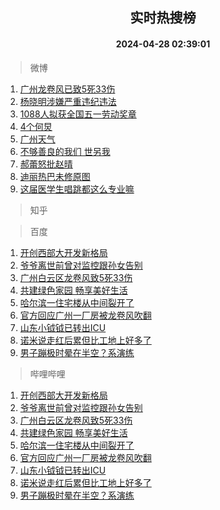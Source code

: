 <div align="center"><h2>实时热搜榜</h2><h4>2024-04-28 02:39:01</h4></div>

> 微博  

1. [广州龙卷风已致5死33伤](https://s.weibo.com/weibo?q=%23%E5%B9%BF%E5%B7%9E%E9%BE%99%E5%8D%B7%E9%A3%8E%E5%B7%B2%E8%87%B45%E6%AD%BB33%E4%BC%A4%23&t=31&band_rank=1&Refer=top)<br />
2. [杨晓明涉嫌严重违纪违法](https://s.weibo.com/weibo?q=%23%E6%9D%A8%E6%99%93%E6%98%8E%E6%B6%89%E5%AB%8C%E4%B8%A5%E9%87%8D%E8%BF%9D%E7%BA%AA%E8%BF%9D%E6%B3%95%23&t=31&band_rank=2&Refer=top)<br />
3. [1088人拟获全国五一劳动奖章](https://s.weibo.com/weibo?q=%231088%E4%BA%BA%E6%8B%9F%E8%8E%B7%E5%85%A8%E5%9B%BD%E4%BA%94%E4%B8%80%E5%8A%B3%E5%8A%A8%E5%A5%96%E7%AB%A0%23&t=31&band_rank=3&Refer=top)<br />
4. [4个何炅](https://s.weibo.com/weibo?q=%234%E4%B8%AA%E4%BD%95%E7%82%85%23&t=31&band_rank=4&Refer=top)<br />
5. [广州天气](https://s.weibo.com/weibo?q=%E5%B9%BF%E5%B7%9E%E5%A4%A9%E6%B0%94&t=31&band_rank=5&Refer=top)<br />
6. [不够善良的我们 世另我](https://s.weibo.com/weibo?q=%E4%B8%8D%E5%A4%9F%E5%96%84%E8%89%AF%E7%9A%84%E6%88%91%E4%BB%AC%20%E4%B8%96%E5%8F%A6%E6%88%91&t=31&band_rank=6&Refer=top)<br />
7. [郝蕾怒批赵晴](https://s.weibo.com/weibo?q=%E9%83%9D%E8%95%BE%E6%80%92%E6%89%B9%E8%B5%B5%E6%99%B4&t=31&band_rank=7&Refer=top)<br />
8. [迪丽热巴未修原图](https://s.weibo.com/weibo?q=%23%E8%BF%AA%E4%B8%BD%E7%83%AD%E5%B7%B4%E6%9C%AA%E4%BF%AE%E5%8E%9F%E5%9B%BE%23&t=31&band_rank=8&Refer=top)<br />
9. [这届医学生唱跳都这么专业嘛](https://s.weibo.com/weibo?q=%23%E8%BF%99%E5%B1%8A%E5%8C%BB%E5%AD%A6%E7%94%9F%E5%94%B1%E8%B7%B3%E9%83%BD%E8%BF%99%E4%B9%88%E4%B8%93%E4%B8%9A%E5%98%9B%23&t=31&band_rank=9&Refer=top)<br />

> 知乎  


> 百度  

1. [开创西部大开发新格局](https://www.baidu.com/s?wd=%E5%BC%80%E5%88%9B%E8%A5%BF%E9%83%A8%E5%A4%A7%E5%BC%80%E5%8F%91%E6%96%B0%E6%A0%BC%E5%B1%80&sa=fyb_news&rsv_dl=fyb_news)<br />
2. [爷爷离世前曾对监控跟孙女告别](https://www.baidu.com/s?wd=%E7%88%B7%E7%88%B7%E7%A6%BB%E4%B8%96%E5%89%8D%E6%9B%BE%E5%AF%B9%E7%9B%91%E6%8E%A7%E8%B7%9F%E5%AD%99%E5%A5%B3%E5%91%8A%E5%88%AB&sa=fyb_news&rsv_dl=fyb_news)<br />
3. [广州白云区龙卷风致5死33伤](https://www.baidu.com/s?wd=%E5%B9%BF%E5%B7%9E%E7%99%BD%E4%BA%91%E5%8C%BA%E9%BE%99%E5%8D%B7%E9%A3%8E%E8%87%B45%E6%AD%BB33%E4%BC%A4&sa=fyb_news&rsv_dl=fyb_news)<br />
4. [共建绿色家园 畅享美好生活](https://www.baidu.com/s?wd=%E5%85%B1%E5%BB%BA%E7%BB%BF%E8%89%B2%E5%AE%B6%E5%9B%AD+%E7%95%85%E4%BA%AB%E7%BE%8E%E5%A5%BD%E7%94%9F%E6%B4%BB&sa=fyb_news&rsv_dl=fyb_news)<br />
5. [哈尔滨一住宅楼从中间裂开了](https://www.baidu.com/s?wd=%E5%93%88%E5%B0%94%E6%BB%A8%E4%B8%80%E4%BD%8F%E5%AE%85%E6%A5%BC%E4%BB%8E%E4%B8%AD%E9%97%B4%E8%A3%82%E5%BC%80%E4%BA%86&sa=fyb_news&rsv_dl=fyb_news)<br />
6. [官方回应广州一厂房被龙卷风吹翻](https://www.baidu.com/s?wd=%E5%AE%98%E6%96%B9%E5%9B%9E%E5%BA%94%E5%B9%BF%E5%B7%9E%E4%B8%80%E5%8E%82%E6%88%BF%E8%A2%AB%E9%BE%99%E5%8D%B7%E9%A3%8E%E5%90%B9%E7%BF%BB&sa=fyb_news&rsv_dl=fyb_news)<br />
7. [山东小钺钺已转出ICU](https://www.baidu.com/s?wd=%E5%B1%B1%E4%B8%9C%E5%B0%8F%E9%92%BA%E9%92%BA%E5%B7%B2%E8%BD%AC%E5%87%BAICU&sa=fyb_news&rsv_dl=fyb_news)<br />
8. [诺米说走红后累但比工地上好多了](https://www.baidu.com/s?wd=%E8%AF%BA%E7%B1%B3%E8%AF%B4%E8%B5%B0%E7%BA%A2%E5%90%8E%E7%B4%AF%E4%BD%86%E6%AF%94%E5%B7%A5%E5%9C%B0%E4%B8%8A%E5%A5%BD%E5%A4%9A%E4%BA%86&sa=fyb_news&rsv_dl=fyb_news)<br />
9. [男子蹦极时晕在半空？系演练](https://www.baidu.com/s?wd=%E7%94%B7%E5%AD%90%E8%B9%A6%E6%9E%81%E6%97%B6%E6%99%95%E5%9C%A8%E5%8D%8A%E7%A9%BA%EF%BC%9F%E7%B3%BB%E6%BC%94%E7%BB%83&sa=fyb_news&rsv_dl=fyb_news)<br />

> 哔哩哔哩  

1. [开创西部大开发新格局](https://www.baidu.com/s?wd=%E5%BC%80%E5%88%9B%E8%A5%BF%E9%83%A8%E5%A4%A7%E5%BC%80%E5%8F%91%E6%96%B0%E6%A0%BC%E5%B1%80&sa=fyb_news&rsv_dl=fyb_news)<br />
2. [爷爷离世前曾对监控跟孙女告别](https://www.baidu.com/s?wd=%E7%88%B7%E7%88%B7%E7%A6%BB%E4%B8%96%E5%89%8D%E6%9B%BE%E5%AF%B9%E7%9B%91%E6%8E%A7%E8%B7%9F%E5%AD%99%E5%A5%B3%E5%91%8A%E5%88%AB&sa=fyb_news&rsv_dl=fyb_news)<br />
3. [广州白云区龙卷风致5死33伤](https://www.baidu.com/s?wd=%E5%B9%BF%E5%B7%9E%E7%99%BD%E4%BA%91%E5%8C%BA%E9%BE%99%E5%8D%B7%E9%A3%8E%E8%87%B45%E6%AD%BB33%E4%BC%A4&sa=fyb_news&rsv_dl=fyb_news)<br />
4. [共建绿色家园 畅享美好生活](https://www.baidu.com/s?wd=%E5%85%B1%E5%BB%BA%E7%BB%BF%E8%89%B2%E5%AE%B6%E5%9B%AD+%E7%95%85%E4%BA%AB%E7%BE%8E%E5%A5%BD%E7%94%9F%E6%B4%BB&sa=fyb_news&rsv_dl=fyb_news)<br />
5. [哈尔滨一住宅楼从中间裂开了](https://www.baidu.com/s?wd=%E5%93%88%E5%B0%94%E6%BB%A8%E4%B8%80%E4%BD%8F%E5%AE%85%E6%A5%BC%E4%BB%8E%E4%B8%AD%E9%97%B4%E8%A3%82%E5%BC%80%E4%BA%86&sa=fyb_news&rsv_dl=fyb_news)<br />
6. [官方回应广州一厂房被龙卷风吹翻](https://www.baidu.com/s?wd=%E5%AE%98%E6%96%B9%E5%9B%9E%E5%BA%94%E5%B9%BF%E5%B7%9E%E4%B8%80%E5%8E%82%E6%88%BF%E8%A2%AB%E9%BE%99%E5%8D%B7%E9%A3%8E%E5%90%B9%E7%BF%BB&sa=fyb_news&rsv_dl=fyb_news)<br />
7. [山东小钺钺已转出ICU](https://www.baidu.com/s?wd=%E5%B1%B1%E4%B8%9C%E5%B0%8F%E9%92%BA%E9%92%BA%E5%B7%B2%E8%BD%AC%E5%87%BAICU&sa=fyb_news&rsv_dl=fyb_news)<br />
8. [诺米说走红后累但比工地上好多了](https://www.baidu.com/s?wd=%E8%AF%BA%E7%B1%B3%E8%AF%B4%E8%B5%B0%E7%BA%A2%E5%90%8E%E7%B4%AF%E4%BD%86%E6%AF%94%E5%B7%A5%E5%9C%B0%E4%B8%8A%E5%A5%BD%E5%A4%9A%E4%BA%86&sa=fyb_news&rsv_dl=fyb_news)<br />
9. [男子蹦极时晕在半空？系演练](https://www.baidu.com/s?wd=%E7%94%B7%E5%AD%90%E8%B9%A6%E6%9E%81%E6%97%B6%E6%99%95%E5%9C%A8%E5%8D%8A%E7%A9%BA%EF%BC%9F%E7%B3%BB%E6%BC%94%E7%BB%83&sa=fyb_news&rsv_dl=fyb_news)<br />
